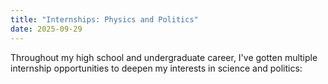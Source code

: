 ```yaml
---
title: "Internships: Physics and Politics"
date: 2025-09-29
---
```


Throughout my high school and undergraduate career, I've gotten multiple internship opportunities to deepen my interests in science and politics:


